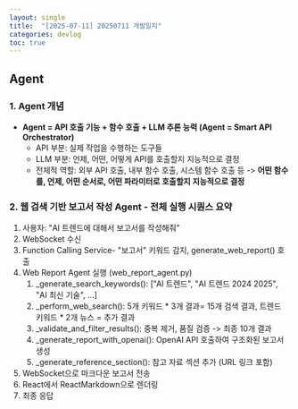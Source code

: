 ```yaml
---
layout: single
title:  "[2025-07-11] 20250711 개발일지"
categories: devlog
toc: true
---
```


## Agent

### 1. Agent 개념
- **Agent = API 호출 기능 + 함수 호출 + LLM 추론 능력 (Agent = Smart API Orchestrator)**
  - API 부분: 실제 작업을 수행하는 도구들
  - LLM 부분: 언제, 어떤, 어떻게 API를 호출할지 지능적으로 결정
  - 전체적 역할: 외부 API 호출, 내부 함수 호출, 시스템 함수 호출 등 -> **어떤 함수를, 언제, 어떤 순서로, 어떤 파라미터로 호출할지 지능적으로 결정**
 
### 2. 웹 검색 기반 보고서 작성 Agent - 전체 실행 시퀀스 요약
1. 사용자: "AI 트렌드에 대해서 보고서를 작성해줘"
2. WebSocket 수신
3. Function Calling Service- "보고서" 키워드 감지, generate_web_report() 호출
4. Web Report Agent 실행 (web_report_agent.py)
    1. _generate_search_keywords(): ["AI 트렌드", "AI 트렌드 2024 2025", "AI 최신 기술", ...]
    2. _perform_web_search(): 5개 키워드 * 3개 결과= 15개 검색 결과, 트렌드 키워드 * 2개 뉴스 = 추가 결과
    3. _validate_and_filter_results(): 중복 제거, 품질 검증 -> 최종 10개 결과
    4. _generate_report_with_openai(): OpenAI API 호출하여 구조화된 보고서 생성
    5. _generate_reference_section(): 참고 자료 섹션 추가 (URL 링크 포함)
5. WebSocket으로 마크다운 보고서 전송
6. React에서 ReactMarkdown으로 렌더링
7. 최종 응답
